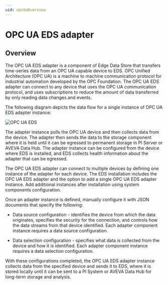 ```yaml
---
uid: opcUaOverview
---
```


# OPC UA EDS adapter

## Overview

The OPC UA EDS adapter is a component of Edge Data Store that transfers time-series data from an OPC UA capable device to EDS. OPC Unified Architecture (OPC UA) is a machine to machine communication protocol for industrial automation developed by the OPC Foundation. The OPC UA EDS adapter can connect to any device that uses the OPC UA communication protocol, and uses subscriptions to reduce the amount of data transferred by only reading data changes and events.

The following diagram depicts the data flow for a single instance of OPC UA EDS adapter instance:

![OPC UA EDS](https://osisoft.github.io/Edge-Data-Store-Docs/content/images/OPCUAConfiguration.jpg "OPC UA Configuration")

The adapter instance polls the OPC UA device and then collects data from the device. The adapter then sends the data to the storage component where it is held until it can be egressed to permanent storage in PI Server or AVEVA Data Hub. The adapter instance can be configured from the device where EDS is installed, and EDS collects health information about the adapter that can be egressed.

The OPC UA EDS adapter can connect to multiple devices by defining one instance of the adapter for each device. The EDS installation includes the OPC UA EDS adapter and the option to add a single OPC UA EDS adapter instance. Add additional instances after installation using system components configuration.

Once an adapter instance is defined, manually configure it with JSON documents that specify the following:

  * Data source configuration - identifies the device from which the data originates, specifies the security for the connection, and controls how the data streams from that device identified. Each adapter component instance requires a data source configuration.
  
  * Data selection configuration - specifies what data is collected from the device and how it is identified. Each adapter component instance requires a data selection configuration.

With these configurations completed, the OPC UA EDS adapter instance collects data from the specified device and sends it to EDS, where it is stored locally until it can be sent to a PI System or AVEVA Data Hub for long-term storage and analysis.
